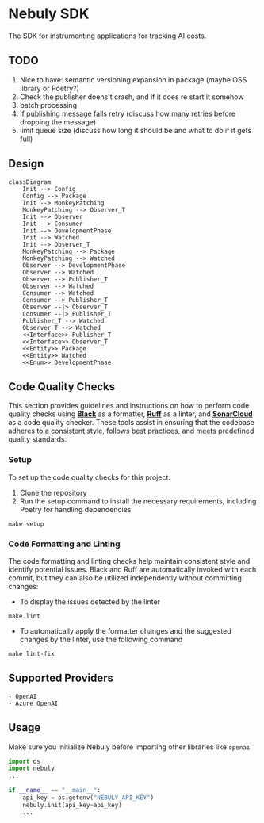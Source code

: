 # Nebuly SDK
The SDK for instrumenting applications for tracking AI costs.

## TODO

1. Nice to have: semantic versioning expansion in package (maybe OSS library or Poetry?)
1. Check the publisher doens't crash, and if it does re start it somehow
1. batch processing
1. if publishing message fails retry (discuss how many retries before dropping the message)
1. limit queue size (discuss how long it should be and what to do if it gets full)

## Design

```mermaid
classDiagram
    Init --> Config
    Config --> Package
    Init --> MonkeyPatching
    MonkeyPatching --> Observer_T
    Init --> Observer
    Init --> Consumer
    Init --> DevelopmentPhase
    Init --> Watched
    Init --> Observer_T
    MonkeyPatching --> Package
    MonkeyPatching --> Watched
    Observer --> DevelopmentPhase
    Observer --> Watched
    Observer --> Publisher_T
    Observer --> Watched
    Consumer --> Watched
    Consumer --> Publisher_T
    Observer --|> Observer_T
    Consumer --|> Publisher_T
    Publisher_T --> Watched
    Observer_T --> Watched
    <<Interface>> Publisher_T
    <<Interface>> Observer_T
    <<Entity>> Package
    <<Entity>> Watched
    <<Enum>> DevelopmentPhase
```

## Code Quality Checks
This section provides guidelines and instructions on how to perform code quality checks using [**Black**](https://github.com/psf/black) as a formatter, [**Ruff**](https://github.com/charliermarsh/ruff) as a linter, and [**SonarCloud**](https://www.sonarsource.com/products/sonarcloud/) as a code quality checker. These tools assist in ensuring that the codebase adheres to a consistent style, follows best practices, and meets predefined quality standards.

### **Setup**

To set up the code quality checks for this project:

1. Clone the repository
1. Run the setup command to install the necessary requirements, including Poetry for handling dependencies
```
make setup
```
### **Code Formatting and Linting**

The code formatting and linting checks help maintain consistent style and identify potential issues. Black and Ruff are automatically invoked with each commit, but they can also be utilized independently without committing changes:

- To display the issues detected by the linter
```
make lint
```
- To automatically apply the formatter changes and the suggested changes by the linter, use the following command
```
make lint-fix
```

## Supported Providers
    - OpenAI
    - Azure OpenAI

## Usage

Make sure you initialize Nebuly before importing other libraries like `openai`

```python
import os
import nebuly
...

if __name__ == "__main__":
    api_key = os.getenv("NEBULY_API_KEY")
    nebuly.init(api_key=api_key)
    ...
```
